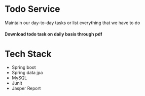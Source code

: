 # Todo Service
Maintain our day-to-day tasks or list everything that we have to do
#### Download todo task on daily basis through pdf 

# Tech Stack

<ul>
<li>Spring boot</li>
<li>Spring data jpa</li>
<li>MySQL</li>
<li>Junit</li>
<li>Jasper Report</li>
</ul>

